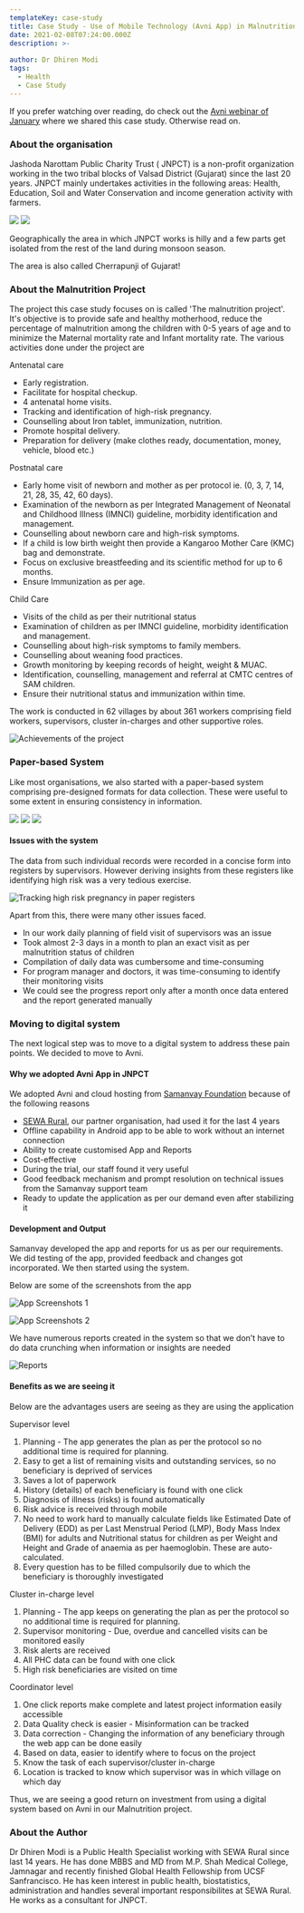 ```yaml
---
templateKey: case-study
title: Case Study - Use of Mobile Technology (Avni App) in Malnutrition Project at JNPCT
date: 2021-02-08T07:24:00.000Z
description: >-
  
author: Dr Dhiren Modi
tags:
  - Health
  - Case Study
---
```

If you prefer watching over reading, do check out the [Avni webinar of January](https://youtu.be/4_nZ8Q4RKYA?t=833) where we shared this case study. Otherwise read on.


### About the organisation
Jashoda Narottam Public Charity Trust ( JNPCT) is a non-profit organization working in the two tribal blocks of Valsad District (Gujarat) since the last 20 years. JNPCT mainly undertakes activities in the following areas: Health, Education, Soil and Water Conservation and income generation activity with farmers. 

![](/img/jnpct_case_study/jnpct_scenic_surrounding.jpg "")
![](/img/jnpct_case_study/jnpct_cutoff_monsoon.jpg "")

Geographically the area in which JNPCT works is hilly and a few parts get isolated from the rest of the land during monsoon season.

The area is also called Cherrapunji of Gujarat!

### About the Malnutrition Project
The project this case study focuses on is called 'The malnutrition project'. It's objective is to provide safe and healthy motherhood, reduce the percentage of malnutrition among the children with 0-5 years of age and to minimize the Maternal mortality rate and Infant mortality rate. The various activities done under the project are
 
Antenatal care
- Early registration.
- Facilitate for hospital checkup.
- 4 antenatal home visits.
- Tracking and identification of high-risk pregnancy.
- Counselling about Iron tablet, immunization, nutrition.
- Promote hospital delivery.
- Preparation for delivery (make clothes ready, documentation, money, vehicle, blood  etc.)


Postnatal care
- Early home visit of newborn and mother as per protocol ie. (0, 3, 7, 14, 21, 28, 35, 42, 60 days).
- Examination of the newborn as per Integrated Management of Neonatal and Childhood Illness (IMNCI) guideline, morbidity identification and management.
- Counselling about newborn care and high-risk symptoms.
- If a child is low birth weight then provide a Kangaroo Mother Care (KMC) bag and demonstrate.
- Focus on exclusive breastfeeding and its scientific method for up to 6 months.
- Ensure Immunization as per age.

Child Care
- Visits of the child as per their nutritional status
- Examination of children as per IMNCI guideline, morbidity identification and management.
- Counselling about high-risk symptoms to family members.
- Counselling about weaning food practices.
- Growth monitoring by keeping records of height, weight & MUAC.
- Identification, counselling, management and referral at CMTC centres of SAM children.
- Ensure their nutritional status and immunization within time.

The work is conducted in 62 villages by about 361 workers comprising field workers, supervisors, cluster in-charges and other supportive roles. 


![](/img/jnpct_case_study/jnpct_project_achievement.jpg "Achievements of the project")

### Paper-based System
Like most organisations, we also started with a paper-based system comprising pre-designed formats for data collection. These were useful to some extent in ensuring consistency in information. 

![](/img/jnpct_case_study/jnpct_paper_format_1.jpg "")
![](/img/jnpct_case_study/jnpct_paper_format_2.jpg "")
![](/img/jnpct_case_study/jnpct_paper_format_3.jpg "")



#### Issues with the system
The data from such individual records were recorded in a concise form into registers by supervisors. However deriving insights from these registers like identifying high risk was a very tedious exercise. 

![](/img/jnpct_case_study/jnpct_tracking_hrp.jpg "Tracking high risk pregnancy in paper registers")

Apart from this, there were many other issues faced.
- In our work daily planning of field visit of supervisors was an issue 
- Took almost 2-3 days in a month to plan an exact visit as per malnutrition status of children
- Compilation of daily data was cumbersome and time-consuming
- For program manager and doctors, it was time-consuming to identify their monitoring visits
- We could see the progress report only after a month once data entered and the report generated manually

### Moving to digital system

The next logical step was to move to a digital system to address these pain points. We decided to move to Avni. 

#### Why we adopted Avni App in JNPCT 
We adopted Avni and cloud hosting from [Samanvay Foundation](http://samanvayfoundation.org/) because of the following reasons

- [SEWA Rural](https://sewarural.org/), our partner organisation, had used it for the last 4 years
- Offline capability in Android app to be able to work without an internet connection
- Ability to create customised App and Reports
- Cost-effective
- During the trial, our staff found it very useful
- Good feedback mechanism and prompt resolution on technical issues from the Samanvay support team
- Ready to update the application as per our demand even after stabilizing it

#### Development and Output
Samanvay developed the app and reports for us as per our requirements. We did testing of the app, provided feedback and changes got incorporated. We then started using the system.
 
Below are some of the screenshots from the app

![](/img/jnpct_case_study/jnpct_app_screenshot_1.png "App Screenshots 1")

![](/img/jnpct_case_study/jnpct_app_screenshot_2.png "App Screenshots 2")

We have numerous reports created in the system so that we don’t have to do data crunching when information or insights are needed

![](/img/jnpct_case_study/jnpct_reports.png "Reports")


#### Benefits as we are seeing it

Below are the advantages users are seeing as they are using the application

Supervisor level
1. Planning - The app generates the plan as per the protocol so no additional time is required for planning.
2. Easy to get a list of remaining visits and outstanding services, so no beneficiary is deprived of services
3. Saves a lot of paperwork
4. History (details) of each beneficiary is found with one click
5. Diagnosis of illness (risks) is found automatically
6. Risk advice is received through mobile
7. No need to work hard to manually calculate fields like Estimated Date of Delivery (EDD) as per Last Menstrual Period (LMP), Body Mass Index (BMI) for adults and Nutritional status for children as per Weight and Height and Grade of anaemia as per haemoglobin. These are auto-calculated.
8. Every question has to be filled compulsorily due to which the beneficiary is thoroughly investigated

Cluster in-charge level
1. Planning - The app keeps on generating the plan as per the protocol so no additional time is required for planning.
2. Supervisor monitoring - Due, overdue and cancelled visits can be monitored easily
3. Risk alerts are received
4. All PHC data can be found with one click
5. High risk beneficiaries are visited on time

Coordinator level
1. One click reports make complete and latest project information easily accessible
2. Data Quality check is easier - Misinformation can be tracked
3. Data correction - Changing the information of any beneficiary through the web app can be done easily 
4. Based on data, easier to identify where to focus on the project
5. Know the task of each supervisor/cluster in-charge
6. Location is tracked to know which supervisor was in which village on which day

Thus, we are seeing a good return on investment from using a digital system based on Avni in our Malnutrition project.

### About the Author
Dr Dhiren Modi is a Public Health Specialist working with SEWA Rural since last 14 years. He has done MBBS and MD from M.P. Shah Medical College, Jamnagar and recently finished Global Health Fellowship from UCSF Sanfrancisco. He has keen interest in public health, biostatistics, administration and handles several important responsibilites at SEWA Rural. He works as a consultant for JNPCT.

